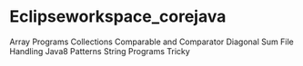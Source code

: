 # Eclipseworkspace_corejava

Array Programs
Collections
Comparable and Comparator
Diagonal Sum
File Handling
Java8
Patterns
String Programs
Tricky
